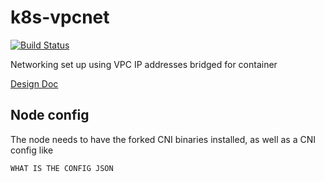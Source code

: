 # k8s-vpcnet

[![Build Status](https://travis-ci.org/lstoll/k8s-vpcnet.svg?branch=master)](https://travis-ci.org/lstoll/k8s-vpcnet)

Networking set up using VPC IP addresses bridged for container

[Design Doc](https://docs.google.com/document/d/1A5uQ22KlRCy-SR7OtRqTTROPc2BGBYc-nosG2-Pd2fs)

## Node config

The node needs to have the forked CNI binaries installed, as well as a CNI config like

```
WHAT IS THE CONFIG JSON
```
